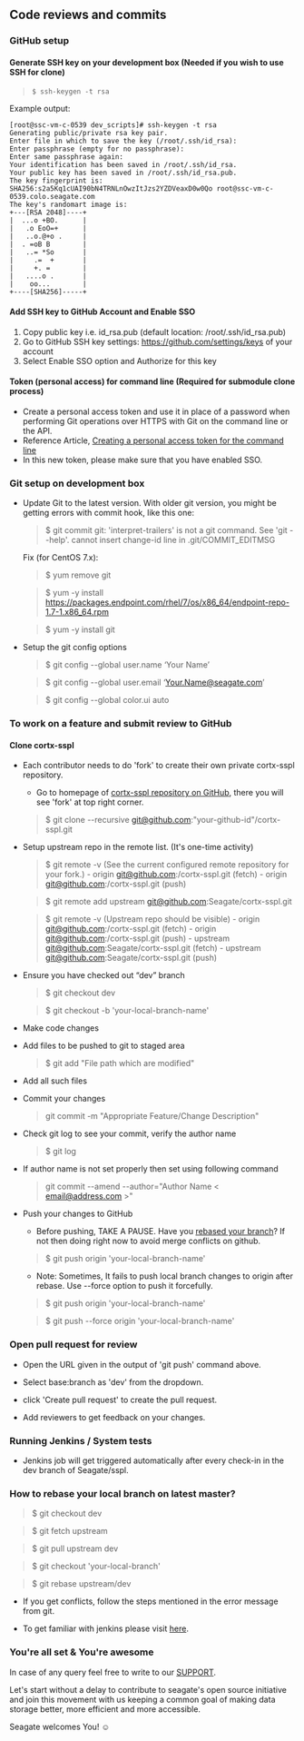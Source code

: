 ## Code reviews and commits

### GitHub setup

#### Generate SSH key on your development box (Needed if you wish to use SSH for clone)
> `$ ssh-keygen -t rsa`

Example output:
~~~
[root@ssc-vm-c-0539 dev_scripts]# ssh-keygen -t rsa
Generating public/private rsa key pair.
Enter file in which to save the key (/root/.ssh/id_rsa):
Enter passphrase (empty for no passphrase):
Enter same passphrase again:
Your identification has been saved in /root/.ssh/id_rsa.
Your public key has been saved in /root/.ssh/id_rsa.pub.
The key fingerprint is:
SHA256:s2a5Kq1cUAI90bN4TRNLnOwzItJzs2YZDVeaxD0w0Qo root@ssc-vm-c-0539.colo.seagate.com
The key's randomart image is:
+---[RSA 2048]----+
|  ...o +BO.      |
|   .o EoO=+      |
|   ..o.@+o .     |
|  . =oB B        |
|   ..= *So       |
|     .=  +       |
|     +. =        |
|   ....o .       |
|    oo...        |
+----[SHA256]-----+
~~~


#### Add SSH key to GitHub Account and Enable SSO
  1. Copy public key i.e. id_rsa.pub (default location: /root/.ssh/id_rsa.pub)
  2. Go to GitHub SSH key settings: https://github.com/settings/keys of your account
  3. Select Enable SSO option and Authorize for this key

#### Token (personal access) for command line (Required for submodule clone process)
  - Create a personal access token and use it in place of a password when performing Git operations over HTTPS with Git on the command line or the API.
  - Reference Article, [Creating a personal access token for the command line](https://help.github.com/en/github/authenticating-to-github/creating-a-personal-access-token)
  - In this new token, please make sure that you have enabled SSO.


### Git setup on development box
- Update Git to the latest version.
With older git version, you might be getting errors with commit hook, like this one:

  > $ git commit
  > git: 'interpret-trailers' is not a git command. See 'git --help'.
cannot insert change-id line in .git/COMMIT_EDITMSG

  Fix (for CentOS 7.x):

  > $ yum remove git

  > $ yum -y install https://packages.endpoint.com/rhel/7/os/x86_64/endpoint-repo-1.7-1.x86_64.rpm

  > $ yum -y install git

- Setup the git config options

  > $ git config --global user.name ‘Your Name’

  > $ git config --global user.email ‘Your.Name@seagate.com’

  > $ git config --global color.ui auto


### To work on a feature and submit review to GitHub

#### Clone cortx-sspl
- Each contributor needs to do 'fork' to create their own private cortx-sspl repository.
  - Go to homepage of [cortx-sspl repository on GitHub](https://github.com/Seagate/cortx-sspl), there you will see 'fork' at top right corner.

  > $ git clone --recursive git@github.com:"your-github-id"/cortx-sspl.git

- Setup upstream repo in the remote list. (It's one-time activity)

  > $ git remote -v (See the current configured remote repository for your fork.)
      - origin git@github.com:<gitgub-id>/cortx-sspl.git (fetch)
      - origin git@github.com:<github-id>/cortx-sspl.git (push)

  > $ git remote add upstream git@github.com:Seagate/cortx-sspl.git

  > $ git remote -v (Upstream repo should be visible)
      - origin git@github.com:<gitgub-id>/cortx-sspl.git (fetch)
      - origin git@github.com:<github-id>/cortx-sspl.git (push)
      - upstream git@github.com:Seagate/cortx-sspl.git (fetch)
      - upstream git@github.com:Seagate/cortx-sspl.git (push)

- Ensure you have checked out “dev” branch

  > $ git checkout dev

  > $ git checkout -b 'your-local-branch-name'

- Make code changes

- Add files to be pushed to git to staged area

  > $ git add "File path which are modified"

- Add all such files

- Commit your changes

  > git commit -m "Appropriate Feature/Change Description"

- Check git log to see your commit, verify the author name

   > $ git log

- If author name is not set properly then set using following command

  > git commit --amend --author="Author Name < email@address.com >"

- Push your changes to GitHub
  * Before pushing, TAKE A PAUSE. Have you [rebased your branch](#How-to-rebase)? If not then doing right now to avoid merge conflicts on github.

  > $ git push origin 'your-local-branch-name'

  * Note: Sometimes, It fails to push local branch changes to origin after rebase. Use --force option to push it forcefully.

  > $ git push origin 'your-local-branch-name'

  > $ git push --force origin 'your-local-branch-name'


### Open pull request for review
- Open the URL given in the output of 'git push' command above.
- Select base:branch as 'dev' from the dropdown.

- click 'Create pull request' to create the pull request.
- Add reviewers to get feedback on your changes.


### Running Jenkins / System tests
- Jenkins job will get triggered automatically after every check-in in the dev branch of Seagate/sspl.


### How to rebase your local branch on latest master?

  > $ git checkout dev

  > $ git fetch upstream

  > $ git pull upstream dev

  > $ git checkout 'your-local-branch'

  > $ git rebase upstream/dev

  - If you get conflicts, follow the steps mentioned in the error message from git.

* To get familiar with jenkins please visit [here](https://en.wikipedia.org/wiki/Jenkins_(software)).

### You're all set & You're awesome

In case of any query feel free to write to our [SUPPORT](SUPPORT.md).

Let's start without a delay to contribute to seagate's open source initiative and join this movement with us keeping a common goal of making data storage better, more efficient and more accessible.

Seagate welcomes You! :relaxed:
